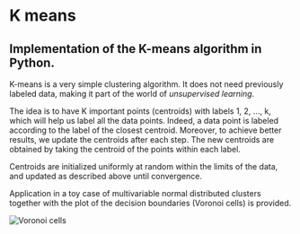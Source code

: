 # K means
## Implementation of the K-means algorithm in Python.

K-means is a very simple clustering algorithm. It does not need previously labeled data, making it part of the world of <i>unsupervised learning</i>.

The idea is to have K important points (centroids) with labels 1, 2, ..., k, which will help us label all the data points. Indeed, a data point is labeled according to the label of the closest centroid. Moreover, to achieve better results, we update the centroids after each step. The new centroids are obtained by taking the centroid of the points within each label.

Centroids are initialized uniformly at random within the limits of the data, and updated as described above until convergence.

Application in a toy case of multivariable normal distributed clusters together with the plot of the decision boundaries (Voronoi cells) is provided.

![Voronoi cells](https://github.com/idarago/kmeans/voronoicells.png)
